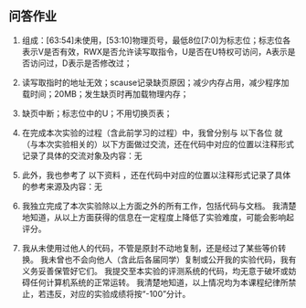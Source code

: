 ## 问答作业

1. 组成：[63:54]未使用，[53:10]物理页号，最低8位[7:0]为标志位；标志位各表示V是否有效，RWX是否允许读写取指令，U是否在U特权可访问，A表示是否访问过，D表示是否修改过；
2. 读写取指时的地址无效；scause记录缺页原因；减少内存占用，减少程序加载时间；20MB；发生缺页时再加载物理内存；
3. 缺页中断；标志位中的U；不用切换页表；

1. 在完成本次实验的过程（含此前学习的过程）中，我曾分别与 以下各位 就（与本次实验相关的）以下方面做过交流，还在代码中对应的位置以注释形式记录了具体的交流对象及内容：无
2. 此外，我也参考了 以下资料 ，还在代码中对应的位置以注释形式记录了具体的参考来源及内容：无
3. 我独立完成了本次实验除以上方面之外的所有工作，包括代码与文档。 我清楚地知道，从以上方面获得的信息在一定程度上降低了实验难度，可能会影响起评分。
4. 我从未使用过他人的代码，不管是原封不动地复制，还是经过了某些等价转换。 我未曾也不会向他人（含此后各届同学）复制或公开我的实验代码，我有义务妥善保管好它们。 我提交至本实验的评测系统的代码，均无意于破坏或妨碍任何计算机系统的正常运转。 我清楚地知道，以上情况均为本课程纪律所禁止，若违反，对应的实验成绩将按“-100”分计。

